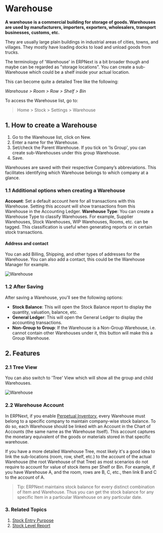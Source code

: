 <!-- add-breadcrumbs -->
# Warehouse

**A warehouse is a commercial building for storage of goods. Warehouses are used
by manufacturers, importers, exporters, wholesalers, transport businesses,
customs, etc.**

They are usually large plain buildings in industrial areas of
cities, towns, and villages. They mostly have loading docks to load and unload
goods from trucks.

The terminology of 'Warehouse' in ERPNext is a bit broader though and maybe can be regarded as "storage locations". You can create a sub-Warehouse which could be a shelf inside your actual location.

This can become quite a detailed Tree like the following:

*Warehouse > Room > Row > Shelf > Bin*

To access the Warehouse list, go to:
> Home > Stock > Settings > Warehouse

## 1. How to create a Warehouse
1. Go to the Warehouse list, click on New.
1. Enter a name for the Warehouse.
1. Set/check the Parent Warehouse. If you tick on 'Is Group', you can create sub-Warehouses under this group Warehouse.
1. Save.

Warehouses are saved with their respective Company’s abbreviations. This facilitates
identifying which Warehouse belongs to which company at a glance.

### 1.1 Additional options when creating a Warehouse
**Account**: Set a default account here for all transactions with this Warehouse. Setting this account will show transactions from this Warehouse in the Accounting Ledger.
**Warehouse Type**: You can create a Warehouse Type to classify Warehouses. For example, Supplier Warehouses, Stock Warehouses, WIP Warehouses, Rooms, etc. can be tagged. This classification is useful when generating reports or in certain stock transactions.

#### Address and contact
You can add Billing, Shipping, and other types of addresses for the Warehouse. You can also add a contact, this could be the Warehouse Manager for example.

![Warehouse](/docs/v12/assets/img/stock/warehouse.png)

### 1.2 After Saving
After saving a Warehouse, you'll see the following options:

* **Stock Balance**: This will open the Stock Balance report to display the quantity, valuation, balance, etc.
* **General Ledger**: This will open the General Ledger to display the accounting transactions.
* **Non-Group to Group**: If the Warehouse is a Non-Group Warehouse, i.e. cannot contain other Warehouses under it, this button will make this a Group Warehouse.

## 2. Features

### 2.1 Tree View
You can also switch to 'Tree' View which will show all the group and child Warehouses.

<img class="screenshot" alt="Warehouse" src="{{docs_base_url}}/v12/assets/img/stock/warehouse-tree.png">

### 2.2 Warehouse Account
In ERPNext, if you enable [Perpetual Inventory](/docs/v12/user/manual/en/stock/perpetual-inventory), every Warehouse must belong to a specific company to maintain
company-wise stock balance. To do so, each Warehouse should be linked with an
Account in the Chart of Accounts (the same name as the Warehouse itself). This account captures the monetary equivalent of the goods or materials stored in that specific warehouse.

If you have a more detailed Warehouse Tree, most likely it's a good idea to link the sub-locations (room, row, shelf, etc.) to the account of the actual Warehouse (the root Warehouse of that Tree) as most
scenarios do not require to account for value of stock items per Shelf or Bin. For example, if you have Warehouse A, and the room, rows are B, C, etc., then link B and C to the account of A.

> Tip: ERPNext maintains stock balance for every distinct combination
of Item and Warehouse. Thus you can get the stock balance for any specific Item in a particular Warehouse on any particular date.

### 3. Related Topics
1. [Stock Entry Purpose](/docs/v12/user/manual/en/stock/articles/stock-entry-purpose)
1. [Stock Level Report](/docs/v12/user/manual/en/stock/stock-level-report)
